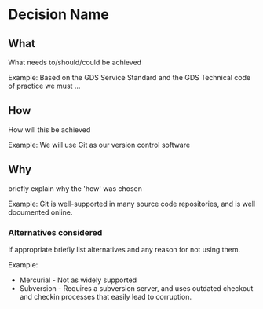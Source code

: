 # Decision Name

## What
What needs to/should/could be achieved

Example: Based on the GDS Service Standard and the GDS Technical code of practice we must ...

## How
How will this be achieved

Example: We will use Git as our version control software

## Why
briefly explain why the 'how' was chosen

Example: Git is well-supported in many source code repositories, and is well documented online.

### Alternatives considered
If appropriate briefly list alternatives and any reason for not using them.

Example:
- Mercurial - Not as widely supported
- Subversion - Requires a subversion server, and uses outdated checkout and checkin processes that easily lead to corruption.




